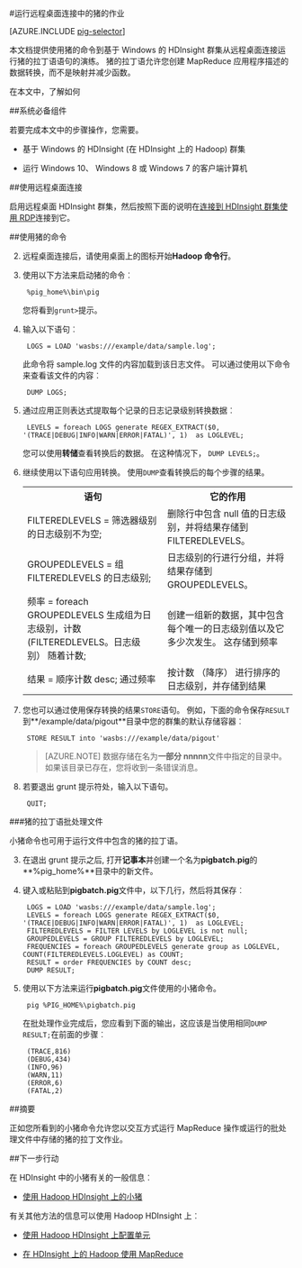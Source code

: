 <properties
   pageTitle="在 HDInsight 中的远程桌面使用 Hadoop 猪 |Microsoft Azure"
   description="了解如何使用猪的命令来运行远程桌面连接中猪的拉丁语语句，HDInsight 中的基于 Windows 的 Hadoop 群集。"
   services="hdinsight"
   documentationCenter=""
   authors="Blackmist"
   manager="jhubbard"
   editor="cgronlun"
    tags="azure-portal"/>

<tags
   ms.service="hdinsight"
   ms.devlang="na"
   ms.topic="article"
   ms.tgt_pltfrm="na"
   ms.workload="big-data"
   ms.date="10/11/2016"
   ms.author="larryfr"/>

#<a name="run-pig-jobs-from-a-remote-desktop-connection"></a>运行远程桌面连接中的猪的作业

[AZURE.INCLUDE [pig-selector](../../includes/hdinsight-selector-use-pig.md)]

本文档提供使用猪的命令到基于 Windows 的 HDInsight 群集从远程桌面连接运行猪的拉丁语语句的演练。 猪的拉丁语允许您创建 MapReduce 应用程序描述的数据转换，而不是映射并减少函数。

在本文中，了解如何

##<a id="prereq"></a>系统必备组件

若要完成本文中的步骤操作，您需要。

* 基于 Windows 的 HDInsight (在 HDInsight 上的 Hadoop) 群集

* 运行 Windows 10、 Windows 8 或 Windows 7 的客户端计算机

##<a id="connect"></a>使用远程桌面连接

启用远程桌面 HDInsight 群集，然后按照下面的说明在[连接到 HDInsight 群集使用 RDP](hdinsight-administer-use-management-portal.md#rdp)连接到它。

##<a id="pig"></a>使用猪的命令

2. 远程桌面连接后，请使用桌面上的图标开始**Hadoop 命令行**。

2. 使用以下方法来启动猪的命令︰

        %pig_home%\bin\pig

    您将看到`grunt>`提示。

3. 输入以下语句︰

        LOGS = LOAD 'wasbs:///example/data/sample.log';

    此命令将 sample.log 文件的内容加载到该日志文件。 可以通过使用以下命令来查看该文件的内容︰

        DUMP LOGS;

4. 通过应用正则表达式提取每个记录的日志记录级别转换数据︰

        LEVELS = foreach LOGS generate REGEX_EXTRACT($0, '(TRACE|DEBUG|INFO|WARN|ERROR|FATAL)', 1)  as LOGLEVEL;

    您可以使用**转储**查看转换后的数据。 在这种情况下， `DUMP LEVELS;`。

5. 继续使用以下语句应用转换。 使用`DUMP`查看转换后的每个步骤的结果。

    <table>
    <tr>
    <th>语句</th><th>它的作用</th>
    </tr>
    <tr>
    <td>FILTEREDLEVELS = 筛选器级别的日志级别不为空;</td><td>删除行中包含 null 值的日志级别，并将结果存储到 FILTEREDLEVELS。</td>
    </tr>
    <tr>
    <td>GROUPEDLEVELS = 组 FILTEREDLEVELS 的日志级别;</td><td>日志级别的行进行分组，并将结果存储到 GROUPEDLEVELS。</td>
    </tr>
    <tr>
    <td>频率 = foreach GROUPEDLEVELS 生成组为日志级别，计数 (FILTEREDLEVELS。日志级别） 随着计数;</td><td>创建一组新的数据，其中包含每个唯一的日志级别值以及它多少次发生。 这存储到频率</td>
    </tr>
    <tr>
    <td>结果 = 顺序计数 desc; 通过频率</td><td>按计数 （降序） 进行排序的日志级别，并存储到结果</td>
    </tr>
    </table>

6. 您也可以通过使用保存转换的结果`STORE`语句。 例如，下面的命令保存`RESULT`到**/example/data/pigout**目录中您的群集的默认存储容器︰

        STORE RESULT into 'wasbs:///example/data/pigout'

    > [AZURE.NOTE] 数据存储在名为**一部分 nnnnn**文件中指定的目录中。 如果该目录已存在，您将收到一条错误消息。

7. 若要退出 grunt 提示符处，输入以下语句。

        QUIT;

###<a name="pig-latin-batch-files"></a>猪的拉丁语批处理文件

小猪命令也可用于运行文件中包含的猪的拉丁语。

3. 在退出 grunt 提示之后, 打开**记事本**并创建一个名为**pigbatch.pig**的**%pig_home%**目录中的新文件。

4. 键入或粘贴到**pigbatch.pig**文件中，以下几行，然后将其保存︰

        LOGS = LOAD 'wasbs:///example/data/sample.log';
        LEVELS = foreach LOGS generate REGEX_EXTRACT($0, '(TRACE|DEBUG|INFO|WARN|ERROR|FATAL)', 1)  as LOGLEVEL;
        FILTEREDLEVELS = FILTER LEVELS by LOGLEVEL is not null;
        GROUPEDLEVELS = GROUP FILTEREDLEVELS by LOGLEVEL;
        FREQUENCIES = foreach GROUPEDLEVELS generate group as LOGLEVEL, COUNT(FILTEREDLEVELS.LOGLEVEL) as COUNT;
        RESULT = order FREQUENCIES by COUNT desc;
        DUMP RESULT;

5. 使用以下方法来运行**pigbatch.pig**文件使用的小猪命令。

        pig %PIG_HOME%\pigbatch.pig

    在批处理作业完成后，您应看到下面的输出，这应该是当使用相同`DUMP RESULT;`在前面的步骤︰

        (TRACE,816)
        (DEBUG,434)
        (INFO,96)
        (WARN,11)
        (ERROR,6)
        (FATAL,2)

##<a id="summary"></a>摘要

正如您所看到的小猪命令允许您以交互方式运行 MapReduce 操作或运行的批处理文件中存储的猪的拉丁文作业。

##<a id="nextsteps"></a>下一步行动

在 HDInsight 中的小猪有关的一般信息︰

* [使用 Hadoop HDInsight 上的小猪](hdinsight-use-pig.md)

有关其他方法的信息可以使用 Hadoop HDInsight 上︰

* [使用 Hadoop HDInsight 上配置单元](hdinsight-use-hive.md)

* [在 HDInsight 上的 Hadoop 使用 MapReduce](hdinsight-use-mapreduce.md)
